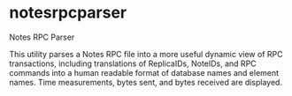 # notesrpcparser
Notes RPC Parser

This utility parses a Notes RPC file into a more useful dynamic view of RPC transactions, including translations of ReplicaIDs, NoteIDs, and RPC commands into a human readable format of database names and element names. Time measurements, bytes sent, and bytes received are displayed.


